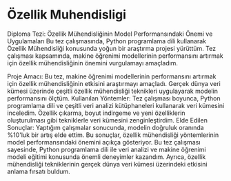 # Özellik Muhendisligi

Diploma Tezi: Özellik Mühendisliğinin Model Performansındaki Önemi ve Uygulamaları
Bu tez çalışmasında, Python programlama dili kullanarak Özellik Mühendisliği konusunda yoğun bir araştırma projesi yürüttüm. Tez çalışması kapsamında, makine öğrenimi modellerinin performansını artırmak için özellik mühendisliğinin önemini vurgulamayı amaçladım.

Proje Amacı: Bu tez, makine öğrenimi modellerinin performansını artırmak için özellik mühendisliğinin etkisini araştırmayı amaçladı. Gerçek dünya veri kümesi üzerinde çeşitli özellik mühendisliği teknikleri uygulayarak modelin performansını ölçtüm.
Kullanılan Yöntemler: Tez çalışması boyunca, Python programlama dili ve çeşitli veri analizi kütüphaneleri kullanarak veri kümesini inceledim. Özellik çıkarma, boyut indirgeme ve yeni özelliklerin oluşturulması gibi tekniklerle veri kümesini zenginleştirdim.
Elde Edilen Sonuçlar: Yaptığım çalışmalar sonucunda, modelin doğruluk oranında %10'luk bir artış elde ettim. Bu sonuçlar, özellik mühendisliği yöntemlerinin model performansındaki önemini açıkça gösteriyor.
Bu tez çalışması sayesinde, Python programlama dili ile veri analizi ve makine öğrenimi modeli eğitimi konusunda önemli deneyimler kazandım. Ayrıca, özellik mühendisliği tekniklerinin gerçek dünya veri kümesi üzerindeki etkisini anlama fırsatı buldum.





